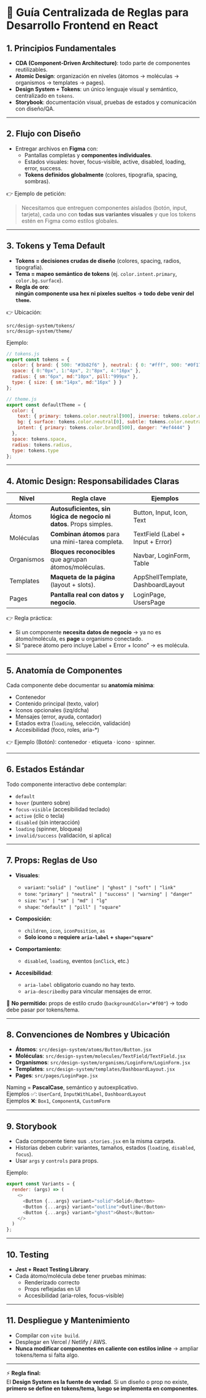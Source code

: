 # 📘 Guía Centralizada de Reglas para Desarrollo Frontend en React

## 1. Principios Fundamentales

- **CDA (Component-Driven Architecture)**: todo parte de componentes reutilizables.  
- **Atomic Design**: organización en niveles (átomos → moléculas → organismos → templates → pages).  
- **Design System + Tokens**: un único lenguaje visual y semántico, centralizado en `tokens`.  
- **Storybook**: documentación visual, pruebas de estados y comunicación con diseño/QA.  

---

## 2. Flujo con Diseño

- Entregar archivos en **Figma** con:
  - Pantallas completas y **componentes individuales**.
  - Estados visuales: hover, focus-visible, active, disabled, loading, error, success.  
  - **Tokens definidos globalmente** (colores, tipografía, spacing, sombras).  

👉 Ejemplo de petición:  
> Necesitamos que entreguen componentes aislados (botón, input, tarjeta), cada uno con **todas sus variantes visuales** y que los tokens estén en Figma como estilos globales.

---

## 3. Tokens y Tema Default

- **Tokens = decisiones crudas de diseño** (colores, spacing, radios, tipografía).  
- **Tema = mapeo semántico de tokens** (ej. `color.intent.primary`, `color.bg.surface`).  
- **Regla de oro**:  
  **ningún componente usa hex ni pixeles sueltos → todo debe venir del `theme`.**

👉 Ubicación:  
```
src/design-system/tokens/
src/design-system/theme/
```

Ejemplo:

```js
// tokens.js
export const tokens = {
  color: { brand: { 500: "#3b82f6" }, neutral: { 0: "#fff", 900: "#0f172a" } },
  space: { 0:"0px", 1:"4px", 2:"8px", 4:"16px" },
  radius: { sm:"6px", md:"10px", pill:"999px" },
  type: { size: { sm:"14px", md:"16px" } }
};

// theme.js
export const defaultTheme = {
  color: {
    text: { primary: tokens.color.neutral[900], inverse: tokens.color.neutral[0] },
    bg: { surface: tokens.color.neutral[0], subtle: tokens.color.neutral[100] },
    intent: { primary: tokens.color.brand[500], danger: "#ef4444" }
  },
  space: tokens.space,
  radius: tokens.radius,
  type: tokens.type
};
```

---

## 4. Atomic Design: Responsabilidades Claras

| Nivel      | Regla clave                                                                 | Ejemplos                           |
| ---------- | --------------------------------------------------------------------------- | ---------------------------------- |
| Átomos     | **Autosuficientes, sin lógica de negocio ni datos**. Props simples.         | Button, Input, Icon, Text          |
| Moléculas  | **Combinan átomos** para una mini-tarea completa.                           | TextField (Label + Input + Error)  |
| Organismos | **Bloques reconocibles** que agrupan átomos/moléculas.                      | Navbar, LoginForm, Table           |
| Templates  | **Maqueta de la página** (layout + slots).                                  | AppShellTemplate, DashboardLayout  |
| Pages      | **Pantalla real con datos y negocio**.                                      | LoginPage, UsersPage               |

👉 Regla práctica:  
- Si un componente **necesita datos de negocio** → ya no es átomo/molécula, es **page** u organismo conectado.  
- Si “parece átomo pero incluye Label + Error + Icono” → es molécula.  

---

## 5. Anatomía de Componentes

Cada componente debe documentar su **anatomía mínima**:

- Contenedor  
- Contenido principal (texto, valor)  
- Iconos opcionales (izq/dcha)  
- Mensajes (error, ayuda, contador)  
- Estados extra (`loading`, selección, validación)  
- Accesibilidad (foco, roles, aria-*)

👉 Ejemplo (Botón): contenedor · etiqueta · icono · spinner.  

---

## 6. Estados Estándar

Todo componente interactivo debe contemplar:

- `default`  
- `hover` (puntero sobre)  
- `focus-visible` (accesibilidad teclado)  
- `active` (clic o tecla)  
- `disabled` (sin interacción)  
- `loading` (spinner, bloquea)  
- `invalid/success` (validación, si aplica)  

---

## 7. Props: Reglas de Uso

- **Visuales**:  
  - `variant`: `"solid" | "outline" | "ghost" | "soft" | "link"`  
  - `tone`: `"primary" | "neutral" | "success" | "warning" | "danger"`  
  - `size`: `"xs" | "sm" | "md" | "lg"`  
  - `shape`: `"default" | "pill" | "square"`  

- **Composición**:  
  - `children`, `icon`, `iconPosition`, `as`  
  - **Solo icono = requiere `aria-label` + `shape="square"`**  

- **Comportamiento**:  
  - `disabled`, `loading`, eventos (`onClick`, etc.)  

- **Accesibilidad**:  
  - `aria-label` obligatorio cuando no hay texto.  
  - `aria-describedby` para vincular mensajes de error.  

🚫 **No permitido:** props de estilo crudo (`backgroundColor="#f00"`) → todo debe pasar por tokens/tema.  

---

## 8. Convenciones de Nombres y Ubicación

- **Átomos**: `src/design-system/atoms/Button/Button.jsx`  
- **Moléculas**: `src/design-system/molecules/TextField/TextField.jsx`  
- **Organismos**: `src/design-system/organisms/LoginForm/LoginForm.jsx`  
- **Templates**: `src/design-system/templates/DashboardLayout.jsx`  
- **Pages**: `src/pages/LoginPage.jsx`  

Naming = **PascalCase**, semántico y autoexplicativo.  
Ejemplos ✅: `UserCard`, `InputWithLabel`, `DashboardLayout`  
Ejemplos ❌: `Box1`, `ComponentA`, `CustomForm`  

---

## 9. Storybook

- Cada componente tiene sus `.stories.jsx` en la misma carpeta.  
- Historias deben cubrir: variantes, tamaños, estados (`loading`, `disabled`, `focus`).  
- Usar `args` y `controls` para props.  

Ejemplo:

```js
export const Variants = {
  render: (args) => (
    <>
      <Button {...args} variant="solid">Solid</Button>
      <Button {...args} variant="outline">Outline</Button>
      <Button {...args} variant="ghost">Ghost</Button>
    </>
  )
};
```

---

## 10. Testing

- **Jest + React Testing Library**.  
- Cada átomo/molécula debe tener pruebas mínimas:  
  - Renderizado correcto  
  - Props reflejadas en UI  
  - Accesibilidad (aria-roles, focus-visible)  

---

## 11. Despliegue y Mantenimiento

- Compilar con `vite build`.  
- Desplegar en Vercel / Netlify / AWS.  
- **Nunca modificar componentes en caliente con estilos inline** → ampliar tokens/tema si falta algo.  

---

⚡ **Regla final:**  
El **Design System es la fuente de verdad**. Si un diseño o prop no existe, **primero se define en tokens/tema, luego se implementa en componentes**.  